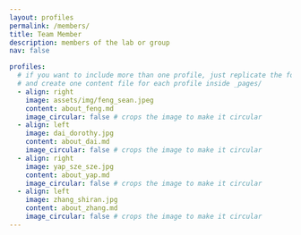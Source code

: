 ```yaml
---
layout: profiles
permalink: /members/
title: Team Member
description: members of the lab or group
nav: false

profiles:
  # if you want to include more than one profile, just replicate the following block
  # and create one content file for each profile inside _pages/
  - align: right
    image: assets/img/feng_sean.jpeg
    content: about_feng.md
    image_circular: false # crops the image to make it circular
  - align: left
    image: dai_dorothy.jpg
    content: about_dai.md
    image_circular: false # crops the image to make it circular
  - align: right
    image: yap_sze_sze.jpg
    content: about_yap.md
    image_circular: false # crops the image to make it circular
  - align: left
    image: zhang_shiran.jpg
    content: about_zhang.md
    image_circular: false # crops the image to make it circular
---
```

